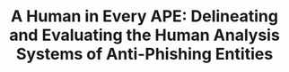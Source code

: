 ---
title: "A Human in Every APE: Delineating and Evaluating the Human Analysis Systems of Anti-Phishing Entities"
collection: publications
permalink: /publication/2022-ape_humans
year: 2022
conference: 'The 19th Conference on Detection of Intrusions and Malware &amp; Vulnerability Assessment (DIMVA)'
authors: ['Bhupendra Acharya', 'Phani Vadrevu']
location: 'Cagliari, Italy'
accepted: '11'
submitted: '39'
paper_url: '/files/paper/ape_humans.pdf'
---